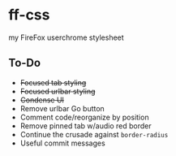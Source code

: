 # ff-css

my FireFox userchrome stylesheet

## To-Do

+ ~~Focused tab styling~~
+ ~~Focused urlbar styling~~
+ ~~Condense UI~~
+ Remove urlbar Go button
+ Comment code/reorganize by position
+ Remove pinned tab w/audio red border
+ Continue the crusade against `border-radius`
+ Useful commit messages
